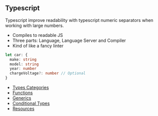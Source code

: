 ## Typescript

Typescript improve readability with typescript numeric separators when working with large numbers.

- Compiles to readable JS
- Three parts: Language, Language Server and Compiler
- Kind of like a fancy linter

```ts
let car: {
  make: string
  model: string
  year: number
  chargeVoltage?: number // Optional
}
```


- [Types Categories](./type-categories.md)
- [Functions](./functions.md)
- [Generics](./generics.md)
- [Conditional Types](./conditional-type.md)
- [Resources](./resources.md)
